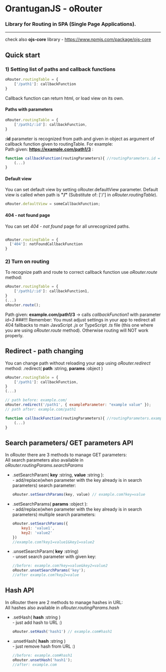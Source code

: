 # OrantuganJS - oRouter
### Library for Routing in SPA (Single Page Applications).

---
check also **ojs-core** library - https://www.npmjs.com/package/ojs-core
## Quick start
### 1) Setting list of paths and callback functions
```js
oRouter.routingTable = {
    ['/path1']: callbackFunction
}
```
Callback function can return html, or load view on its own.
#### Paths with parameters
```js
oRouter.routingTable = {
    ['/path1/:id']: callbackFunction,
}
```
**:id** parameter is recognized from path and given in object as argument of callback function given to routingTable.
For example: <br/>
Path given: **https://example.com/path1/3** :
```js
function callbackFunction(routingParameters){ //routingParameters.id = 3
    (...)
}
```
#### Default view
You can set default view by setting oRouter.defaultView parameter. 
Default view is called when path is **"/"** (Substitute of: ['/'] in *oRouter.routingTable*).
```js
oRouter.defaultView = someCallbackFunction;
```
#### 404 - not found page
You can set *404 - not found* page for all unrecognized paths.
```js

oRouter.routingTable = {
  ['404']: notFoundCallbackFunction
}
```
### 2) Turn on routing
To recognize path and route to correct callback function use *oRouter.route* method:
```js
oRouter.routingTable = {
    ['/path1/:id']: callbackFunction1,
}
(...)
oRouter.route();
```
Path given: **example.com/path1/3** -> calls *callbackFunction1* with parameter *id=3* 
###!!! Remember:
You must adjust settings in your app to redirect all 404 fallbacks to main JavaScript *.js* or TypeScript *.ts* file (this one where you are using *oRouter.route* method).
Otherwise routing will NOT work properly.

## Redirect - path changing
You can change path without reloading your app using *oRouter.redirect* method:
.redirect( **path** :string, **params** :object )
```js
oRouter.routingTable = {
    ['/path1']: callbackFunction,
}
(...)

// path before: example.com/
oRouter.redirect('/path1', { exampleParameter: "example value" });
// path after: example.com/path1
```
```js
function callbackFunction(routingParameters){ //routingParameters.exampleParameter = "example value"
    (...)
}
```


## Search parameters/ GET parameters API
In oRouter there are 3 methods to manage GET parameters: <br/>
All search parameters also available in *oRouter.routingParams.searchParams*
- .setSearchParam( **key** :string, **value** :string ):
  <br/>&#9;- add/replace(when parameter with the key already is in search parameters) search parameter:
    ```js
    oRouter.setSearchParams(key, value) // example.com?key=value
    ```
  
- .setSearchParams( **params** :object ): 
  <br/>&#9;- add/replace(when parameter with the key already is in search parameters) multiple search parameters:
    ```js
    oRouter.setSearchParams({
        key1: 'value1',
        key2: 'value2'    
    }) 
  //example.com?key1=value1&key1=value2
    ```
- .unsetSearchParam( **key** :string)
  <br/>&#9;- unset search parameter with given key:
  ```js
  //before: example.com?key=value&key2=value2
  oRouter.unsetSearchParams('key');
  //after example.com?key2=value 
    ```
## Hash API
In oRouter there are 2 methods to manage hashes in URL: <br/>
All hashes also available in *oRouter.routingParams.hash*
- .setHash( **hash** :string )
  <br/>&#9;- just add hash to URL :)
    ```js
    oRouter.setHash('hash1') // example.com#hash1
    ```
- .unsetHash( **hash** :string )
  <br/>&#9;- just remove hash from URL :)
    ```js
    //before: example.com#hash1
    oRouter.unsetHash('hash1');
  //after: example.com
    ```
